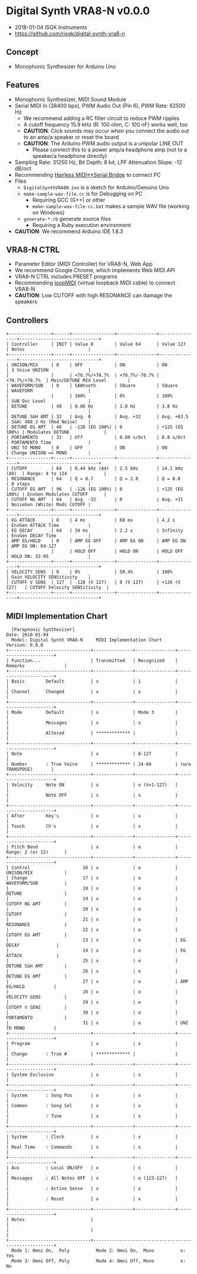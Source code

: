 # Digital Synth VRA8-N v0.0.0

- 2018-01-04 ISGK Instruments
- <https://github.com/risgk/digital-synth-vra8-n>

## Concept

- Monophonic Synthesizer for Arduino Uno

## Features

- Monophonic Synthesizer, MIDI Sound Module
- Serial MIDI In (38400 bps), PWM Audio Out (Pin 6), PWM Rate: 62500 Hz
    - We recommend adding a RC filter circuit to reduce PWM ripples
    - A cutoff frequency 15.9 kHz (R: 100 ohm, C: 100 nF) works well, too
    - **CAUTION**: Click sounds may occur when you connect the audio out to an amp/a speaker or reset the board
    - **CAUTION**: The Arduino PWM audio output is a unipolar LINE OUT
        - Please connect this to a power amp/a headphone amp (not to a speaker/a headphone directly)
- Sampling Rate: 31250 Hz, Bit Depth: 8 bit, LPF Attenuation Slope: -12 dB/oct
- Recommending [Hairless MIDI<->Serial Bridge](http://projectgus.github.io/hairless-midiserial/) to connect PC
- Files
    - `DigitalSynthVRA8N.ino` is a sketch for Arduino/Genuino Uno
    - `make-sample-wav-file.cc` is for Debugging on PC
        - Requiring GCC (G++) or other
        - `make-sample-wav-file-cc.bat` makes a sample WAV file (working on Windows)
    - `generate-*.rb` generate source files
        - Requiring a Ruby execution environment
- **CAUTION**: We recommend Arduino IDE 1.8.3

## VRA8-N CTRL

- Parameter Editor (MIDI Controller) for VRA8-N, Web App
- We recommend Google Chrome, which implements Web MIDI API
- VRA8-N CTRL includes PRESET programs
- Recommending [loopMIDI](http://www.tobias-erichsen.de/software/loopmidi.html) (virtual loopback MIDI cable) to connect VRA8-N
- **CAUTION**: Low CUTOFF with high RESONANCE can damage the speakers

## Controllers

    +----------------+------+----------------+---------------+----------------+------------------------------+
    | Controller     | INIT | Value 0        | Value 64      | Value 127      | Notes                        |
    +----------------+------+----------------+---------------+----------------+------------------------------+
    | UNISON/MIX     | 0    | OFF            | ON            | ON             | 3 Voice UNISON               |
    |                |      | +70.7%/+70.7%  | +70.7%/-70.7% | +70.7%/+70.7%  | Main/DETUNE MIX Level        |
    | WAVEFORM/SUB   | 0    | SAWtooth       | SQuare        | SQuare         | WAVEFORM                     |
    |                |      | 100%           | 0%            | 100%           | SUB Osc Level                |
    | DETUNE         | 48   | 0.06 Hz        | 1.0 Hz        | 3.8 Hz         |                              |
    | DETUNE S&H AMT | 32   | Avg. 0         | Avg. +32      | Avg. +63.5     | S&H: 488.3 Hz (Red Noise)    |
    | DETUNE EG AMT  | 48   | -126 (EG 100%) | 0             | +125 (EG 100%) | Modulates DETUNE             |
    | PORTAMENTO     | 32   | Off            | 0.09 s/Oct    | 0.8 s/Oct      | PORTAMENTO Time              |
    | UNI TO MONO    | 0    | OFF            | ON            | ON             | Change UNISON => MONO        |
    +----------------+------+----------------+---------------+----------------+------------------------------+
    | CUTOFF         | 64   | 0.44 kHz (A4)  | 2.5 kHz       | 14.1 kHz (A9)  | Range: 4 to 124              |
    | RESONANCE      | 64   | Q = 0.7        | Q = 2.8       | Q = 8.0        | 8 steps                      |
    | CUTOFF EG AMT  | 96   | -126 (EG 100%) | 0             | +125 (EG 100%) | EnvGen Modulates CUTOFF      |
    | CUTOFF NG AMT  | 64   | Avg. -32       | 0             | Avg. +31       | NoiseGen (White) Mods CUTOFF |
    +----------------+------+----------------+---------------+----------------+------------------------------+
    | EG ATTACK      | 0    | 4 ms           | 60 ms         | 4.2 s          | EnvGen ATTACK Time           |
    | EG DECAY       | 64   | 34 ms          | 2.2 s         | Infinity       | EnvGen DECAY Time            |
    | AMP EG/HOLD    | 0    | AMP EG OFF     | AMP EG ON     | AMP EG ON      | AMP EG ON: 64-127            |
    |                |      | HOLD OFF       | HOLD ON       | HOLD OFF       | HOLD ON: 32-95               |
    +----------------+------+----------------+---------------+----------------+------------------------------+
    | VELOCITY SENS  | 0    | 0%             | 50.4%         | 100%           | Gain VELOCITY SENSitivity    |
    | CUTOFF V SENS  | 127  | -128 (V 127)   | 0 (V 127)     | +126 (V 127)   | CUTOFF Velocity SENSitivity  |
    +----------------+------+----------------+---------------+----------------+------------------------------+

## MIDI Implementation Chart

      [Paraphonic Synthesizer]                                        Date: 2018-01-04       
      Model: Digital Synth VRA8-N     MIDI Implementation Chart       Version: 0.0.0         
    +-------------------------------+---------------+---------------+-----------------------+
    | Function...                   | Transmitted   | Recognized    | Remarks               |
    +-------------------------------+---------------+---------------+-----------------------+
    | Basic        Default          | x             | 1             |                       |
    | Channel      Changed          | x             | x             |                       |
    +-------------------------------+---------------+---------------+-----------------------+
    | Mode         Default          | x             | Mode 3        |                       |
    |              Messages         | x             | x             |                       |
    |              Altered          | ************* |               |                       |
    +-------------------------------+---------------+---------------+-----------------------+
    | Note                          | x             | 0-127         |                       |
    | Number       : True Voice     | ************* | 24-84         | (w/o TRANSPOSE)       |
    +-------------------------------+---------------+---------------+-----------------------+
    | Velocity     Note ON          | x             | o (V=1-127)   |                       |
    |              Note OFF         | x             | x             |                       |
    +-------------------------------+---------------+---------------+-----------------------+
    | After        Key's            | x             | x             |                       |
    | Touch        Ch's             | x             | x             |                       |
    +-------------------------------+---------------+---------------+-----------------------+
    | Pitch Bend                    | x             | o             | Range: 2 (or 12)      |
    +-------------------------------+---------------+---------------+-----------------------+
    | Control                    16 | x             | o             | UNISON/MIX            |
    | Change                     17 | x             | o             | WAVEFORM/SUB          |
    |                            18 | x             | o             | DETUNE                |
    |                            19 | x             | o             | CUTOFF NG AMT         |
    |                            20 | x             | o             | CUTOFF                |
    |                            21 | x             | o             | RESONANCE             |
    |                            22 | x             | o             | CUTOFF EG AMT         |
    |                            23 | x             | o             | EG DECAY              |
    |                            24 | x             | o             | EG ATTACK             |
    |                            25 | x             | o             | DETUNE S&H AMT        |
    |                            26 | x             | o             | DETUNE EG AMT         |
    |                            27 | x             | o             | AMP EG/HOLD           |
    |                            28 | x             | o             | VELOCITY SENS         |
    |                            29 | x             | o             | CUTOFF V SENS         |
    |                            30 | x             | o             | PORTAMENTO            |
    |                            31 | x             | o             | UNI TO MONO           |
    +-------------------------------+---------------+---------------+-----------------------+
    | Program                       | x             | x             |                       |
    | Change       : True #         | ************* |               |                       |
    +-------------------------------+---------------+---------------+-----------------------+
    | System Exclusive              | x             | x             |                       |
    +-------------------------------+---------------+---------------+-----------------------+
    | System       : Song Pos       | x             | x             |                       |
    | Common       : Song Sel       | x             | x             |                       |
    |              : Tune           | x             | x             |                       |
    +-------------------------------+---------------+---------------+-----------------------+
    | System       : Clock          | x             | x             |                       |
    | Real Time    : Commands       | x             | x             |                       |
    +-------------------------------+---------------+---------------+-----------------------+
    | Aux          : Local ON/OFF   | x             | x             |                       |
    | Messages     : All Notes OFF  | x             | o (123-127)   |                       |
    |              : Active Sense   | x             | x             |                       |
    |              : Reset          | x             | x             |                       |
    +-------------------------------+---------------+---------------+-----------------------+
    | Notes                         |                                                       |
    |                               |                                                       |
    +-------------------------------+-------------------------------------------------------+
      Mode 1: Omni On,  Poly          Mode 2: Omni On,  Mono          o: Yes                 
      Mode 3: Omni Off, Poly          Mode 4: Omni Off, Mono          x: No                  
